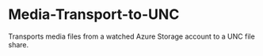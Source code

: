 # Media-Transport-to-UNC
Transports media files from a watched Azure Storage account to a UNC file share.
